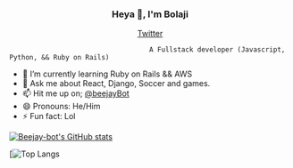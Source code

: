 <h3 align="center"> Heya 👋, I'm Bolaji</h3>
<p align="center">
  <a href="https://twitter.com/beejayBot">Twitter</a>
</p>

                                                        
                                       A Fullstack developer (Javascript, Python, && Ruby on Rails)

- 🌱 I’m currently learning Ruby on Rails && AWS
- 💬 Ask me about React, Django, Soccer and games.
- 📫 Hit me up on; [@beejayBot](https://twitter.com/beejayBot)
- 😄 Pronouns: He/Him
- ⚡ Fun fact: Lol


<!-- [!Beejay-bot's GitHub stats] (https://github-readme-stats.vercel.app/api?username=Beejay-bot&count_private=true&show_icons=true&theme=prussian) -->

  [![Beejay-bot's GitHub stats](https://github-readme-stats.vercel.app/api?username=Beejay-bot&count_private=true&show_icons=true&theme=prussian)](https://github.com/anuraghazra/github-readme-stats)



[![Top Langs](https://github-readme-stats.vercel.app/api/top-langs/?username=Beejay-bot&layout=compact)
